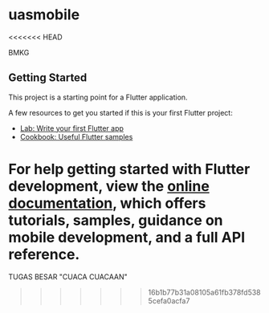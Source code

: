 # uasmobile
<<<<<<< HEAD

BMKG

## Getting Started

This project is a starting point for a Flutter application.

A few resources to get you started if this is your first Flutter project:

- [Lab: Write your first Flutter app](https://docs.flutter.dev/get-started/codelab)
- [Cookbook: Useful Flutter samples](https://docs.flutter.dev/cookbook)

For help getting started with Flutter development, view the
[online documentation](https://docs.flutter.dev/), which offers tutorials,
samples, guidance on mobile development, and a full API reference.
=======
TUGAS BESAR "CUACA CUACAAN"
>>>>>>> 16b1b77b31a08105a61fb378fd5385cefa0acfa7
